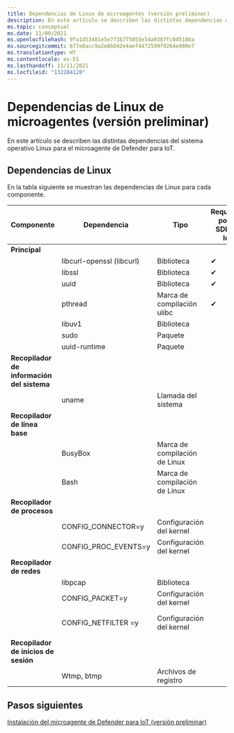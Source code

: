 ```yaml
---
title: Dependencias de Linux de microagentes (versión preliminar)
description: En este artículo se describen las distintas dependencias del sistema operativo Linux para el microagente de Defender para IoT.
ms.topic: conceptual
ms.date: 11/09/2021
ms.openlocfilehash: 9fa1d53481e5e7f3b775855e54a0387fc04518ba
ms.sourcegitcommit: 677e8acc9a2e8b842e4aef4472599f9264e989e7
ms.translationtype: HT
ms.contentlocale: es-ES
ms.lasthandoff: 11/11/2021
ms.locfileid: "132284120"
---
```

# <a name="micro-agent-linux-dependencies-preview"></a>Dependencias de Linux de microagentes (versión preliminar)

En este artículo se describen las distintas dependencias del sistema operativo Linux para el microagente de Defender para IoT. 

## <a name="linux-dependencies"></a>Dependencias de Linux

En la tabla siguiente se muestran las dependencias de Linux para cada componente. 

| Componente | Dependencia | Tipo | Requerido por el SDK de IoT | Notas |
|--|--|--|--|--|
| **Principal** |  |  |  |  |
|  | libcurl-openssl (libcurl) | Biblioteca | ✔ |  |
|  | libssl | Biblioteca | ✔ |  |
|  | uuid | Biblioteca | ✔ |  |
|  | pthread | Marca de compilación ulibc | ✔ |  |
|  | libuv1 | Biblioteca |  |  |
|  | sudo | Paquete |  |  |
|  | uuid-runtime | Paquete |  |  |
| **Recopilador de información del sistema** |  |  |  |  |
|  | uname | Llamada del sistema |  |  |
| **Recopilador de línea base** |  |  |  |  |
|  | BusyBox | Marca de compilación de Linux |  |  |
|  | Bash | Marca de compilación de Linux |  |  |
| **Recopilador de procesos** |  |  |  |  |
|  | CONFIG_CONNECTOR=y | Configuración del kernel |  |  |
|  | CONFIG_PROC_EVENTS=y | Configuración del kernel |  |  |
| **Recopilador de redes** |  |  |  |  |
|  | libpcap | Biblioteca |  |  |
|  | CONFIG_PACKET=y | Configuración del kernel |  |  |
|  | CONFIG_NETFILTER =y | Configuración del kernel |  | Opcional: mejora del rendimiento |
| **Recopilador de inicios de sesión** |  |  |  |  |
|  | Wtmp, btmp | Archivos de registro |  | [utmp](https://en.wikipedia.org/wiki/Utmp) |

## <a name="next-steps"></a>Pasos siguientes

[Instalación del microagente de Defender para IoT (versión preliminar)](quickstart-standalone-agent-binary-installation.md)
